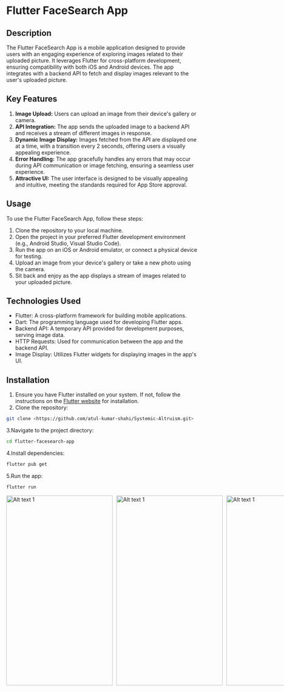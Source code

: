 # Flutter FaceSearch App

## Description

The Flutter FaceSearch App is a mobile application designed to provide users with an engaging experience of exploring images related to their uploaded picture. It leverages Flutter for cross-platform development, ensuring compatibility with both iOS and Android devices. The app integrates with a backend API to fetch and display images relevant to the user's uploaded picture.

## Key Features

1. **Image Upload:** Users can upload an image from their device's gallery or camera.
2. **API Integration:** The app sends the uploaded image to a backend API and receives a stream of different images in response.
3. **Dynamic Image Display:** Images fetched from the API are displayed one at a time, with a transition every 2 seconds, offering users a visually appealing experience.
4. **Error Handling:** The app gracefully handles any errors that may occur during API communication or image fetching, ensuring a seamless user experience.
5. **Attractive UI:** The user interface is designed to be visually appealing and intuitive, meeting the standards required for App Store approval.

## Usage

To use the Flutter FaceSearch App, follow these steps:

1. Clone the repository to your local machine.
2. Open the project in your preferred Flutter development environment (e.g., Android Studio, Visual Studio Code).
3. Run the app on an iOS or Android emulator, or connect a physical device for testing.
4. Upload an image from your device's gallery or take a new photo using the camera.
5. Sit back and enjoy as the app displays a stream of images related to your uploaded picture.

## Technologies Used

- Flutter: A cross-platform framework for building mobile applications.
- Dart: The programming language used for developing Flutter apps.
- Backend API: A temporary API provided for development purposes, serving image data.
- HTTP Requests: Used for communication between the app and the backend API.
- Image Display: Utilizes Flutter widgets for displaying images in the app's UI.

## Installation

1. Ensure you have Flutter installed on your system. If not, follow the instructions on the [Flutter website](https://flutter.dev/docs/get-started/install) for installation.
2. Clone the repository:

```bash
git clone <https://github.com/atul-kumar-shahi/Systemic-Altruism.git>
```
3.Navigate to the project directory:
```bash
cd flutter-facesearch-app
```
4.Install dependencies:
```bash
flutter pub get
```
5.Run the app:
```bash
flutter run
```
<div style="display: flex;">
  <div style="margin-right: 10px;">
        <img src="[image-url1](https://github.com/atul-kumar-shahi/Systemic-Altruism/blob/main/assets/images/1.jpg)" alt="Alt text 1" width="280" height="500">
    </div>
      <div style="margin-right: 10px;">
        <img src="[image-url1](https://github.com/atul-kumar-shahi/Systemic-Altruism/blob/main/assets/images/1.jpg)" alt="Alt text 1" width="280" height="500">
    </div>
      <div style="margin-right: 10px;">
        <img src="[image-url1](https://github.com/atul-kumar-shahi/Systemic-Altruism/blob/main/assets/images/1.jpg)" alt="Alt text 1" width="280" height="500">
    </div>
      <div style="margin-right: 10px;">
        <img src="[image-url1](https://github.com/atul-kumar-shahi/Systemic-Altruism/blob/main/assets/images/1.jpg)" alt="Alt text 1" width="280" height="500">
    </div>

</div>
